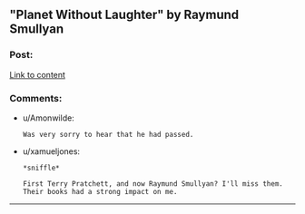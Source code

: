 ## "Planet Without Laughter" by Raymund Smullyan

### Post:

[Link to content](http://www-cs-faculty.stanford.edu/~uno/smullyan.html)

### Comments:

- u/Amonwilde:
  ```
  Was very sorry to hear that he had passed.
  ```

- u/xamueljones:
  ```
  *sniffle*

  First Terry Pratchett, and now Raymund Smullyan? I'll miss them. Their books had a strong impact on me.
  ```

---


